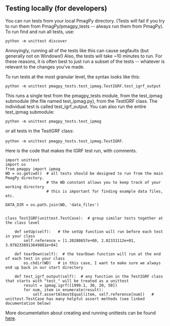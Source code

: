 ## Testing locally (for developers)

You can run tests from your local PmagPy directory.  (Tests will fail if you try to run them from PmagPy/pmagpy\_tests -- always run them from PmagPy).  To run find and run all tests, use:

`python -m unittest discover`

Annoyingly, running all of the tests like this can cause segfaults (but generally not on Windows!)  Also, the tests will take ~10 minutes to run.  For these reasons, it is often best to just run a subset of the tests -- whatever is relevant to the changes you've made.

To run tests at the most granular level, the syntax looks like this:

`python -m unittest pmagpy_tests.test_ipmag.TestIGRF.test_igrf_output`

This runs a single test from the pmagpy\_tests module, from the test\_ipmag submodule (the file named test\_ipmag.py), from the TestIGRF class.  The individual test is called test\_igrf\_output.  You can also run the entire test\_ipmag submodule:

`python -m unittest pmagpy_tests.test_ipmag`

or all tests in the TestIGRF class:

`python -m unittest pmagpy_tests.test_ipmag.TestIGRF`.

Here is the code that makes the IGRF test run, with comments.

    import unittest
    import os
    from pmagpy import ipmag
    WD = os.getcwd()  # all tests should be designed to run from the main PmagPy directory.
                      # the WD constant allows you to keep track of your working directory
                      # this is important for finding example data files, etc.

    DATA_DIR = os.path.join(WD, 'data_files')


    class TestIGRF(unittest.TestCase):  # group similar tests together at the class level

        def setUp(self):   # the setUp function will run before each test in your class
            self.reference = [1.20288657e+00, 2.82331112e+01, 3.9782338913649881e+04]

        def tearDown(self):  # the tearDown function will run at the end of each test in your class
            os.chdir(WD)   # in this case, I want to make sure we always end up back in our start directory

        def test_igrf_output(self):  # any function in the TestIGRF class that starts with "test_" will be treated as a unittest
            result = ipmag.igrf([1999.1, 30, 20, 50])
            for num, item in enumerate(result):
                self.assertAlmostEqual(item, self.reference[num])   # unittest.TestCase has many helpful assert methods (see linked documentation below)



More documentation about creating and running unittests can be found [here](https://docs.python.org/2/library/unittest.html).
